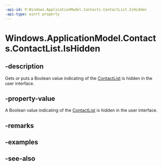 ```yaml
---
-api-id: P:Windows.ApplicationModel.Contacts.ContactList.IsHidden
-api-type: winrt property
---
```


<!-- Property syntax
public bool IsHidden { get;  set; }
-->

# Windows.ApplicationModel.Contacts.ContactList.IsHidden

## -description
Gets or puts a Boolean value indicating of the [ContactList](contactlist.md) is hidden in the user interface.

## -property-value
A Boolean value indicating of the [ContactList](contactlist.md) is hidden in the user interface.

## -remarks

## -examples

## -see-also
